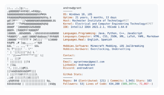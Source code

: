 <a href="https://github.com/longtimeno-c/longtimeno-c">
  <picture>
    <source media="(prefers-color-scheme: dark)" srcset="https://raw.githubusercontent.com/longtimeno-c/longtimeno-c/main/dark_mode.svg">
    <img alt="Andrew Grant's GitHub Profile README" src="https://raw.githubusercontent.com/longtimeno-c/longtimeno-c/main/light_mode.svg">
  </picture>
</a>
